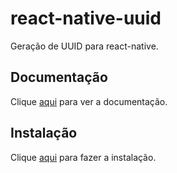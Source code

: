 # react-native-uuid

Geração de UUID para react-native.

## Documentação

Clique [aqui](https://github.com/eugenehp/react-native-uuid) para ver a documentação.

## Instalação

Clique [aqui](https://www.npmjs.com/package/react-native-uuid) para fazer a instalação.
